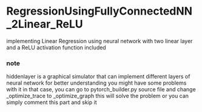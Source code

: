 # RegressionUsingFullyConnectedNN_2Linear_ReLU
implementing Linear Regression using neural network with two linear layer and a ReLU activation function included
### note 
hiddenlayer is a graphical simulator that can implement different layers of neural network for better understanding you might have some problems with it in that case,
you can go to pytorch_builder.py source file and change _optimize_trace to _optimize_graph this will solve the problem or you can simply comment this part and skip it 
